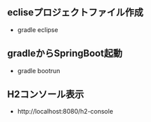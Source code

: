 ## ecliseプロジェクトファイル作成
* gradle eclipse

## gradleからSpringBoot起動
* gradle bootrun

## H2コンソール表示
* http://localhost:8080/h2-console
